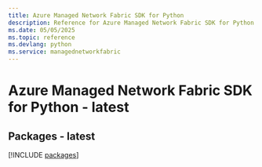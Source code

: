 ```yaml
---
title: Azure Managed Network Fabric SDK for Python
description: Reference for Azure Managed Network Fabric SDK for Python
ms.date: 05/05/2025
ms.topic: reference
ms.devlang: python
ms.service: managednetworkfabric
---
```

# Azure Managed Network Fabric SDK for Python - latest
## Packages - latest
[!INCLUDE [packages](managed-network-fabric-index.md)]